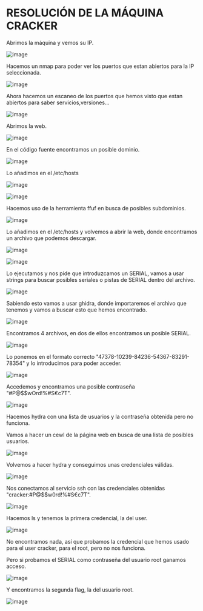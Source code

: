 # RESOLUCIÓN DE LA MÁQUINA CRACKER

Abrimos la máquina y vemos su IP.

![image](https://github.com/user-attachments/assets/57a1335d-a130-42b1-b705-0bdbefea230a)

Hacemos un nmap para poder ver los puertos que estan abiertos para la IP seleccionada.

![image](https://github.com/user-attachments/assets/28a62405-59fa-4461-8cbf-6303c4ed9e45)

Ahora hacemos un escaneo de los puertos que hemos visto que estan abiertos para saber servicios,versiones...

![image](https://github.com/user-attachments/assets/9f0a2632-2d9d-417c-aa1f-6238655f49eb)

Abrimos la web.

![image](https://github.com/user-attachments/assets/1cb49a84-ceb4-420f-98a5-2b7c12b168bc)

En el código fuente encontramos un posible dominio.

![image](https://github.com/user-attachments/assets/48f56299-dab9-4bf3-86df-b75633fe2106)

Lo añadimos en el /etc/hosts

![image](https://github.com/user-attachments/assets/93e09217-8933-48a0-b817-69fe0ab2a532)

![image](https://github.com/user-attachments/assets/5f829363-47af-411a-b0ea-c2dcde301923)

Hacemos uso de la herramienta ffuf en busca de posibles subdominios.

![image](https://github.com/user-attachments/assets/0ce141d0-ca56-4b58-acce-3272349523ec)

Lo añadimos en el /etc/hosts y volvemos a abrir la web, donde encontramos un archivo que podemos descargar.

![image](https://github.com/user-attachments/assets/af84b5c0-4c80-4cf7-8fcc-c98cc496e532)

![image](https://github.com/user-attachments/assets/4bbdc1b5-8a9d-4712-a3d1-f1e09f4797d7)

Lo ejecutamos y nos pide que introduzcamos un SERIAL, vamos a usar strings para buscar posibles seriales o pistas de SERIAL dentro del archivo.

![image](https://github.com/user-attachments/assets/a84c97d8-e28e-4979-88b4-5af7e4a44f36)

Sabiendo esto vamos a usar ghidra, donde importaremos el archivo que tenemos y vamos a buscar esto que hemos encontrado.

![image](https://github.com/user-attachments/assets/b0268934-36e7-4dc7-8e3f-d716427e9ecc)

Encontramos 4 archivos, en dos de ellos encontramos un posible SERIAL.

![image](https://github.com/user-attachments/assets/88bedfc1-63c8-4192-970e-731f89f7d89a)

Lo ponemos en el formato correcto "47378-10239-84236-54367-83291-78354" y lo introducimos para poder acceder.

![image](https://github.com/user-attachments/assets/850c2ef0-6199-4960-acd9-18accb7bc172)

Accedemos y encontramos una posible contraseña "#P@$$wOrd!%#S€c7T".

![image](https://github.com/user-attachments/assets/731b5a95-6eff-4cf8-aa88-7de13303e64a)

Hacemos hydra con una lista de usuarios y la contraseña obtenida pero no funciona.

Vamos a hacer un cewl de la página web en busca de una lista de posibles usuarios.

![image](https://github.com/user-attachments/assets/1ba8a948-95e0-46a8-9eb2-0ef891b942d2)

Volvemos a hacer hydra y conseguimos unas credenciales válidas.

![image](https://github.com/user-attachments/assets/0b092990-bf0f-45aa-9b62-281f2a69a24b)

Nos conectamos al servicio ssh con las credenciales obtenidas "cracker:#P@$$w0rd!%#S€c7T".

![image](https://github.com/user-attachments/assets/c35f00f1-8b67-4a81-abee-9d54c300b167)

Hacemos ls y tenemos la primera credencial, la del user.

![image](https://github.com/user-attachments/assets/9410d90e-f92a-42be-8f58-9f5685146b72)

No encontramos nada, así que probamos la credencial que hemos usado para el user cracker, para el root, pero no nos funciona.

Pero si probamos el SERIAL como contraseña del usuario root ganamos acceso.

![image](https://github.com/user-attachments/assets/e8427040-fefc-4238-bdb6-e32fd87757b7)

Y encontramos la segunda flag, la del usuario root.

![image](https://github.com/user-attachments/assets/78238b98-803e-4508-90c9-23784b0ce530)
